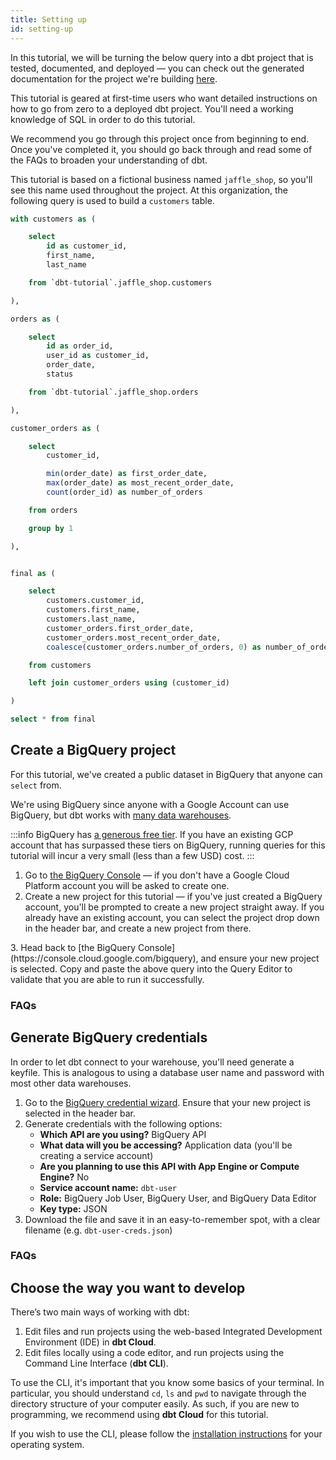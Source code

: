 ```yaml
---
title: Setting up
id: setting-up
---
```


In this tutorial, we will be turning the below query into a dbt project that is tested, documented, and deployed — you can check out the generated documentation for the project we're building [here](https://www.getdbt.com/getting-started-tutorial/#!/overview?g_v=1).

This tutorial is geared at first-time users who want detailed instructions on how to go from zero to a deployed dbt project. You'll need a working knowledge of SQL in order to do this tutorial.

<LoomVideo id="cb99861ab1034f7fab5fa48529e61f85" />


We recommend you go through this project once from beginning to end. Once you've completed it, you should go back through and read some of the FAQs to broaden your understanding of dbt.

This tutorial is based on a fictional business named `jaffle_shop`, so you'll see this name used throughout the project. At this organization, the following query is used to build a `customers` table.

```sql
with customers as (

    select
        id as customer_id,
        first_name,
        last_name

    from `dbt-tutorial`.jaffle_shop.customers

),

orders as (

    select
        id as order_id,
        user_id as customer_id,
        order_date,
        status

    from `dbt-tutorial`.jaffle_shop.orders

),

customer_orders as (

    select
        customer_id,

        min(order_date) as first_order_date,
        max(order_date) as most_recent_order_date,
        count(order_id) as number_of_orders

    from orders

    group by 1

),


final as (

    select
        customers.customer_id,
        customers.first_name,
        customers.last_name,
        customer_orders.first_order_date,
        customer_orders.most_recent_order_date,
        coalesce(customer_orders.number_of_orders, 0) as number_of_orders

    from customers

    left join customer_orders using (customer_id)

)

select * from final
```

## Create a BigQuery project
For this tutorial, we've created a public dataset in BigQuery that anyone can `select` from.

We're using BigQuery since anyone with a Google Account can use BigQuery, but dbt works with [many data warehouses](available-adapters).

:::info
BigQuery has <a href="https://cloud.google.com/bigquery/pricing">a generous free tier</a>. If you have an existing GCP account that has surpassed these tiers on BigQuery, running queries for this tutorial will incur a very small (less than a few USD) cost.
:::

<LoomVideo id="9b8d852c7e754d978209c3a60b53464e" />

1. Go to [the BigQuery Console](https://console.cloud.google.com/bigquery) — if you don't have a Google Cloud Platform account you will be asked to create one.
2. Create a new project for this tutorial — if you've just created a BigQuery account, you'll be prompted to create a new project straight away. If you already have an existing account, you can select the project drop down in the header bar, and create a new project from there.
<Lightbox src="/img/create-bigquery-project.png" title="Create a new GCP project" />
3. Head back to [the BigQuery Console](https://console.cloud.google.com/bigquery), and ensure your new project is selected. Copy and paste the above query into the Query Editor to validate that you are able to run it successfully.
<Lightbox src="/img/successful-bigquery-query.png" title="Ensure you can run the above query" />


### FAQs
<FAQ src="loading-data" alt_header="The data in this tutorial is already loaded into BigQuery. How do I load data into my warehouse?" />

## Generate BigQuery credentials
In order to let dbt connect to your warehouse, you'll need generate a keyfile. This is analogous to using a database user name and password with most other data warehouses.

<LoomVideo id="2b5a8ec255bd4dce91374f6941d279e5" />

1. Go to the [BigQuery credential wizard](https://console.cloud.google.com/apis/credentials/wizard). Ensure that your new project is selected in the header bar.
2. Generate credentials with the following options:
    * **Which API are you using?** BigQuery API
    * **What data will you be accessing?** Application data (you'll be creating a service account)
    * **Are you planning to use this API with App Engine or Compute Engine?** No
    * **Service account name:** `dbt-user`
    * **Role:** BigQuery Job User, BigQuery User, and BigQuery Data Editor
    * **Key type:** JSON
3. Download the <Term id="json" /> file and save it in an easy-to-remember spot, with a clear filename (e.g. `dbt-user-creds.json`)

### FAQs
<FAQ src="database-privileges" />

## Choose the way you want to develop
There’s two main ways of working with dbt:

1. Edit files and run projects using the web-based Integrated Development Environment (IDE) in **dbt Cloud**.
2. Edit files locally using a code editor, and run projects using the Command Line Interface (**dbt CLI**).

To use the CLI, it's important that you know some basics of your terminal. In particular, you should understand `cd`, `ls` and `pwd` to navigate through the directory structure of your computer easily. As such, if you are new to programming, we recommend using **dbt Cloud** for this tutorial.

If you wish to use the CLI, please follow the [installation instructions](/dbt-cli/install/overview) for your operating system.
